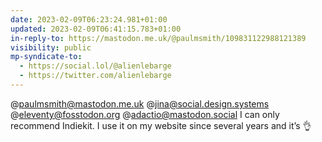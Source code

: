 ```yaml
---
date: 2023-02-09T06:23:24.981+01:00
updated: 2023-02-09T06:41:15.783+01:00
in-reply-to: https://mastodon.me.uk/@paulmsmith/109831122988121389
visibility: public
mp-syndicate-to:
  - https://social.lol/@alienlebarge
  - https://twitter.com/alienlebarge
---
```

@paulmsmith@mastodon.me.uk @jina@social.design.systems @eleventy@fosstodon.org @adactio@mastodon.social I can only recommend Indiekit. I use it on my website since several years and it’s 👌
